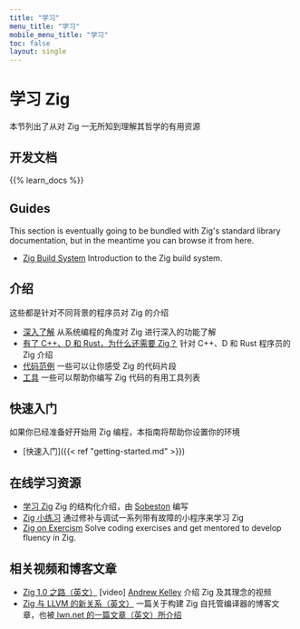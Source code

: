 ```yaml
---
title: "学习"
menu_title: "学习"
mobile_menu_title: "学习"
toc: false
layout: single
---
```


# 学习 Zig
本节列出了从对 Zig 一无所知到理解其哲学的有用资源

## 开发文档
{{% learn_docs %}}

## Guides
This section is eventually going to be bundled with Zig's standard library documentation, but
in the meantime you can browse it from here.

- [Zig Build System](build-system/)
Introduction to the Zig build system.

## 介绍
这些都是针对不同背景的程序员对 Zig 的介绍

- [深入了解](overview/)
从系统编程的角度对 Zig 进行深入的功能了解
- [有了 C++、D 和 Rust，为什么还需要 Zig？](why_zig_rust_d_cpp/)
针对 C++、D 和 Rust 程序员的 Zig 介绍
- [代码范例](samples/)
一些可以让你感受 Zig 的代码片段
- [工具](tools/)
一些可以帮助你编写 Zig 代码的有用工具列表


## 快速入门
如果你已经准备好开始用 Zig 编程，本指南将帮助你设置你的环境

- [快速入门]({{< ref "getting-started.md" >}})

## 在线学习资源
- [学习 Zig](https://zig.guide)
Zig 的结构化介绍，由 [Sobeston](https://github.com/sobeston) 编写
- [Zig 小练习](https://ziglings.org)
通过修补与调试一系列带有故障的小程序来学习 Zig
- [Zig on Exercism](https://exercism.org/tracks/zig)
Solve coding exercises and get mentored to develop fluency in Zig.

## 相关视频和博客文章
- [Zig 1.0 之路（英文）](https://www.youtube.com/watch?v=Gv2I7qTux7g) [video]
[Andrew Kelley](https://andrewkelley.me) 介绍 Zig 及其理念的视频
- [Zig 与 LLVM 的新关系（英文）](https://kristoff.it/blog/zig-new-relationship-llvm/)
一篇关于构建 Zig 自托管编译器的博客文章，也被[ lwn.net 的一篇文章（英文）所介绍](https://lwn.net/Articles/833400/)
















